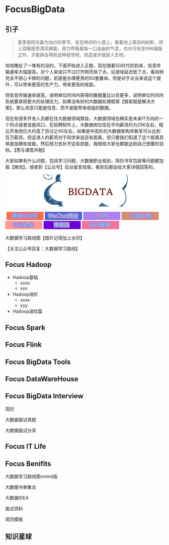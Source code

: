# FocusBigData

## 引子

> 夏季是阳光最为灿烂的季节，走在林间的小道上，看着地上斑驳的树影，闭上双眼感受清风拂面，用力呼吸着每一口自由的气息，也许只有在996福报之外，才能体会得到这种感觉吧，但这或许就是人生吧。

​	哈哈瞎扯了一堆有的没的，下面开始进入正题，现在随着5G时代的到来，信息传输速率大幅提高，对个人来说只不过打开网页快了点，玩游戏延迟低了点，看视频完全不担心卡顿的问题，前提是办理更贵的5G套餐:smile:。但是对于企业来说这个提升，可以带来更高的生产力，带来更高的收益，

​	但信息传输速率提高，说明单位时间内获得的数据量比以往更多，说明单位时间内系统要承担更大的处理压力，如果没有好的大数据处理框架【框架就是解决方案】，那么信息只能是信息，而不是能带来收益的数据。

​	现在有很多开发人员都在往大数据领域靠拢，大数据领域也确实是未来IT方向的一个热点或者说是风口。在招聘软件上，大数据岗位现在平均薪资约为25K左右，相比开发岗位大约高了百分之40左右，如果是中高阶的大数据架构师甚至可以达到百万薪资。但这诱人的薪资对于同学来说还有距离，但只要我们知道了这个距离具体是指哪些技能，然后努力去补齐这些技能，我相信大家也都能达到自己想要的目标。【愿与诸君共勉】

​	大家如果有什么问题，包括学习问题，大数据职业规划，简历书写包装等问题都加我【微信】，或者到【公众号】后台留言给我，看到后都会给大家详细回答的。

![](./images/head.png)

​		<a href="https://wx.zsxq.com/dweb2/login">![](./images/gongzhonghao.png)</a>	<a href="https://wx.zsxq.com/dweb2/login">![](./images/weixin.png)</a>	<a href="https://wx.zsxq.com/dweb2/login">![](./images/csdn.png)</a>	<a href="https://wx.zsxq.com/dweb2/login">![](./images/kaiyuanzhongguo.png)</a>	<a href="https://wx.zsxq.com/dweb2/login">![](./images/toutiao.png)</a>	<a href="https://wx.zsxq.com/dweb2/login">![](./images/bokeyuan.png)</a>	<a href="https://wx.zsxq.com/dweb2/login">![](./images/zhishixingqiu.png)</a>



大数据学习路线图【图片记得加上水印】

【关注公众号回复：大数据学习路线】







## <span id="jump1">Focus Hadoop</span>

+ Hadoop基础
  + xxxx
  + xxx
+ Hadoop进阶
  + xxxx
  + yyy
+ Hadoop调优篇

## Focus Spark



## Focus Flink



## Focus BigData Tools





## Focus DataWareHouse





## Focus BigData Interview

简历



大数据面试真题



大数据面试分享



## Focus IT Life









## Focus Benifits

大数据学习路线图xmind版

大数据书单集合

大数据IDEA

面试资料

简历模板



## 知识星球

